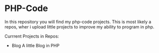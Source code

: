 PHP-Code
========

In this repository you will find my php-code projects. 
This is most likely a repos, wher i upload little projects to improve
my ability to program in php.

Currrent Projects in Repos:
  - Blog
      A little Blog in PHP
